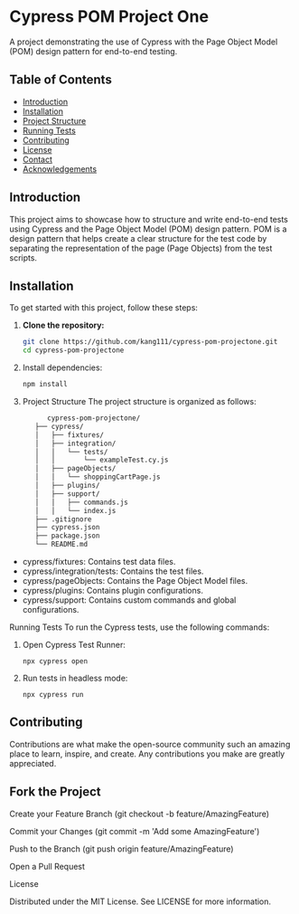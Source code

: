 # Cypress POM Project One

A project demonstrating the use of Cypress with the Page Object Model (POM) design pattern for end-to-end testing.

## Table of Contents

- [Introduction](#introduction)
- [Installation](#installation)
- [Project Structure](#project-structure)
- [Running Tests](#running-tests)
- [Contributing](#contributing)
- [License](#license)
- [Contact](#contact)
- [Acknowledgements](#acknowledgements)

## Introduction

This project aims to showcase how to structure and write end-to-end tests using Cypress and the Page Object Model (POM) design pattern. POM is a design pattern that helps create a clear structure for the test code by separating the representation of the page (Page Objects) from the test scripts.

## Installation

To get started with this project, follow these steps:

1. **Clone the repository:**

   ```sh
   git clone https://github.com/kang111/cypress-pom-projectone.git
   cd cypress-pom-projectone
2. Install dependencies:
   ```sh
   npm install
3. Project Structure
   The project structure is organized as follows:

   ```sh
         cypress-pom-projectone/
      ├── cypress/
      │   ├── fixtures/
      │   ├── integration/
      │   │   └── tests/
      │   │       └── exampleTest.cy.js
      │   ├── pageObjects/
      │   │   └── shoppingCartPage.js
      │   ├── plugins/
      │   ├── support/
      │   │   ├── commands.js
      │   │   └── index.js
      ├── .gitignore
      ├── cypress.json
      ├── package.json
      └── README.md
   
- cypress/fixtures: Contains test data files.
- cypress/integration/tests: Contains the test files.
- cypress/pageObjects: Contains the Page Object Model files.
- cypress/plugins: Contains plugin configurations.
- cypress/support: Contains custom commands and global configurations.

Running Tests
To run the Cypress tests, use the following commands:

1. Open Cypress Test Runner:
   ```
   npx cypress open
2. Run tests in headless mode:
   ```
   npx cypress run

## Contributing

Contributions are what make the open-source community such an amazing place to learn, inspire, and create. Any contributions you make are greatly appreciated.

## Fork the Project

Create your Feature Branch (git checkout -b feature/AmazingFeature)

Commit your Changes (git commit -m 'Add some AmazingFeature')

Push to the Branch (git push origin feature/AmazingFeature)

Open a Pull Request

License

Distributed under the MIT License. See LICENSE for more information.
